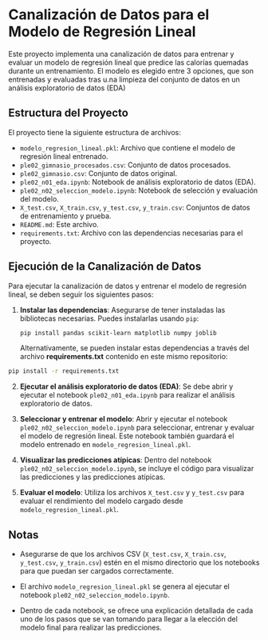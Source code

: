 # Canalización de Datos para el Modelo de Regresión Lineal

Este proyecto implementa una canalización de datos para entrenar y evaluar un modelo de regresión lineal que predice las calorías quemadas durante un entrenamiento. El modelo es elegido entre 3 opciones, que son entrenadas y evaluadas tras u.na limpieza del conjunto de datos en un análisis exploratorio de datos (EDA)

## Estructura del Proyecto

El proyecto tiene la siguiente estructura de archivos:

- `modelo_regresion_lineal.pkl`: Archivo que contiene el modelo de regresión lineal entrenado.
- `ple02_gimnasio_procesados.csv`: Conjunto de datos procesados.
- `ple02_gimnasio.csv`: Conjunto de datos original.
- `ple02_n01_eda.ipynb`: Notebook de análisis exploratorio de datos (EDA).
- `ple02_n02_seleccion_modelo.ipynb`: Notebook de selección y evaluación del modelo.
- `X_test.csv`, `X_train.csv`, `y_test.csv`, `y_train.csv`: Conjuntos de datos de entrenamiento y prueba.
- `README.md`: Este archivo.
- `requirements.txt`: Archivo con las dependencias necesarias para el proyecto.

## Ejecución de la Canalización de Datos

Para ejecutar la canalización de datos y entrenar el modelo de regresión lineal, se deben seguir los siguientes pasos:

1. **Instalar las dependencias**: Asegurarse de tener instaladas las bibliotecas necesarias. Puedes instalarlas usando `pip`:

   ```sh
   pip install pandas scikit-learn matplotlib numpy joblib
   ```

   Alternativamente, se pueden instalar estas dependencias a través del archivo **requirements.txt** contenido en este mismo repositorio:

```sh
pip install -r requirements.txt
```

2. **Ejecutar el análisis exploratorio de datos (EDA)**: Se debe abrir y ejecutar el notebook `ple02_n01_eda.ipynb` para realizar el análisis exploratorio de datos.

3. **Seleccionar y entrenar el modelo**: Abrir y ejecutar el notebook `ple02_n02_seleccion_modelo.ipynb` para seleccionar, entrenar y evaluar el modelo de regresión lineal. Este notebook también guardará el modelo entrenado en `modelo_regresion_lineal.pkl`.

4. **Visualizar las predicciones atípicas**: Dentro del notebook `ple02_n02_seleccion_modelo.ipynb`, se incluye el código para visualizar las predicciones y las predicciones atípicas.

5. **Evaluar el modelo**: Utiliza los archivos `X_test.csv` y `y_test.csv` para evaluar el rendimiento del modelo cargado desde `modelo_regresion_lineal.pkl`.

## Notas

- Asegurarse de que los archivos CSV (`X_test.csv`, `X_train.csv`, `y_test.csv`, `y_train.csv`) estén en el mismo directorio que los notebooks para que puedan ser cargados correctamente.
- El archivo `modelo_regresion_lineal.pkl` se genera al ejecutar el notebook `ple02_n02_seleccion_modelo.ipynb`.

- Dentro de cada notebook, se ofrece una explicación detallada de cada uno de los pasos que se van tomando para llegar a la elección del modelo final para realizar las predicciones.
